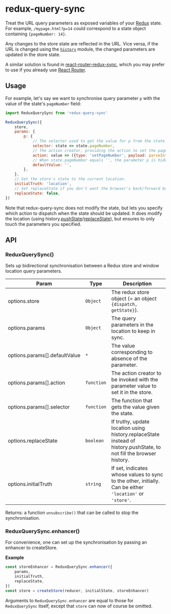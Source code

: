 # redux-query-sync

Treat the URL query parameters as exposed variables of your [Redux][] state. For example,
`/mypage.html?p=14` could correspond to a state object containing `{pageNumber: 14}`.

Any changes to the store state are reflected in the URL. Vice versa, if the URL is changed using the
[`history`](history) module, the changed parameters are updated in the store state.

A similar solution is found in [react-router-redux-sync][], which you may prefer to use if you
already use [React Router][].

[Redux]: http://redux.js.org/
[react-router-redux-sync]: https://github.com/scienceai/react-router-redux-sync
[React Router]: https://reacttraining.com/react-router/

## Usage

For example, let's say we want to synchronise query parameter `p` with the value of the state's
`pageNumber` field:
```js
import ReduxQuerySync from 'redux-query-sync'

ReduxQuerySync({
    store,
    params: {
        p: {
            // The selector used to get the value for p from the state object.
            selector: state => state.pageNumber,
            // The action creator, providing the action to set the page number.
            action: value => ({type: 'setPageNumber', payload: parseInt(value)}),
            // When state.pageNumber equals '', the parameter p is hidden (and vice versa).
            defaultValue: '',
        },
    },
    // Set the store's state to the current location.
    initialTruth: 'location',
    // Set replaceState if you don't want the browser's back/forward button to stop at every change.
    replaceState: false,
})
```

Note that redux-query-sync does not modify the state, but lets you specify which action to dispatch
when the state should be updated. It does modify the location (using
history.[pushState][]/[replaceState][]), but ensures to only touch the parameters you
specified.


[pushState]: https://developer.mozilla.org/en-US/docs/Web/API/History_API#The_pushState()_method
[replaceState]: https://developer.mozilla.org/en-US/docs/Web/API/History_API#The_replaceState()_method


## API

<a name="ReduxQuerySync"></a>

### ReduxQuerySync()
Sets up bidirectional synchronisation between a Redux store and window location query parameters.

| Param | Type | Description |
| --- | --- | --- |
| options.store | <code>Object</code> | The redux store object (= an object `{dispatch, getState}`). |
| options.params | <code>Object</code> | The query parameters in the location to keep in sync. |
| options.params[].defaultValue | <code>\*</code> | The value corresponding to absence of the     parameter. |
| options.params[].action | <code>function</code> | The action creator to be invoked with the parameter     value to set it in the store. |
| options.params[].selector | <code>function</code> | The function that gets the value given the state. |
| options.replaceState | <code>boolean</code> | If truthy, update location using     history.replaceState instead of history.pushState, to not fill the browser history. |
| options.initialTruth | <code>string</code> | If set, indicates whose values to sync to the other,     initially. Can be either `'location'` or `'store'`. |

Returns: a function `unsubscribe()` that can be called to stop the synchronisation.

<a name="ReduxQuerySync.enhancer"></a>

### ReduxQuerySync.enhancer()
For convenience, one can set up the synchronisation by passing an enhancer to createStore.

**Example**  
```js
const storeEnhancer = ReduxQuerySync.enhancer({
    params,
    initialTruth,
    replaceState,
})
const store = createStore(reducer, initialState, storeEnhancer)
```

Arguments to `ReduxQuerySync.enhancer` are equal to those for `ReduxQuerySync` itself, except that
`store` can now of course be omitted.
